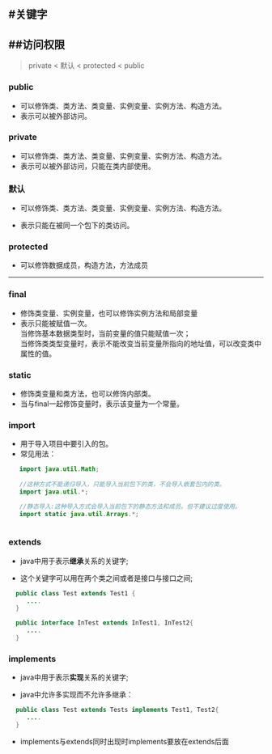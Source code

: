 #关键字
-----------
##访问权限 
--- 
> private < 默认 < protected < public 
### public
 - 可以修饰类、类方法、类变量、实例变量、实例方法、构造方法。  
 - 表示可以被外部访问。

### private
 - 可以修饰类、类方法、类变量、实例变量、实例方法、构造方法。
 - 表示可以被外部访问，只能在类内部使用。

### 默认
 - 可以修饰类、类方法、类变量、实例变量、实例方法、构造方法。
 
 - 表示只能在被同一个包下的类访问。

### protected
 - 可以修饰数据成员，构造方法，方法成员

---

 ### final  
 - 修饰类变量、实例变量，也可以修饰实例方法和局部变量
 - 表示只能被赋值一次。  
 当修饰基本数据类型时，当前变量的值只能赋值一次；  
 当修饰类类型变量时，表示不能改变当前变量所指向的地址值，可以改变类中属性的值。

 ### static  
 - 修饰类变量和类方法，也可以修饰内部类。
 - 当与final一起修饰变量时，表示该变量为一个常量。

 ### import
 - 用于导入项目中要引入的包。
 - 常见用法：
 ```java
    import java.util.Math;
    
    //这种方式不能递归导入，只能导入当前包下的类，不会导入嵌套包内的类。
    import java.util.*;  

    //静态导入:这种导入方式会导入当前包下的静态方法和成员。但不建议过度使用。
    import static java.util.Arrays.*;
    
 ```

 ### extends 
 - java中用于表示**继承**关系的关键字;

 - 这个关键字可以用在两个类之间或者是接口与接口之间;
 ```java 
   public class Test extends Test1 {
      ....
   }

   public interface InTest extends InTest1, InTest2{
      ....
   }
 ```

 ### implements
 - java中用于表示**实现**关系的关键字;

 - java中允许多实现而不允许多继承：
 ```java 
   public class Test extends Tests implements Test1, Test2{
      ....
   }
 ```
 - implements与extends同时出现时implements要放在extends后面
 
